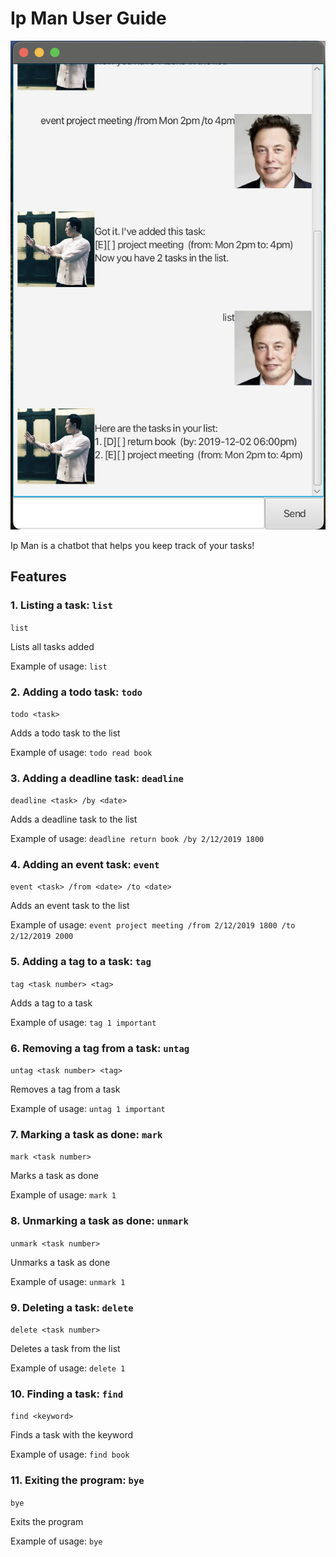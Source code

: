 # Ip Man User Guide

![](Ui.png)

Ip Man is a chatbot that helps you keep track of your tasks!

## Features

### 1. Listing a task: `list`
```list```

Lists all tasks added

Example of usage:
```list```

### 2. Adding a todo task: `todo`
```todo <task>```

Adds a todo task to the list

Example of usage:
```todo read book```

### 3. Adding a deadline task: `deadline`
```deadline <task> /by <date>```

Adds a deadline task to the list

Example of usage:
```deadline return book /by 2/12/2019 1800```

### 4. Adding an event task: `event`
```event <task> /from <date> /to <date>```

Adds an event task to the list

Example of usage:
```event project meeting /from 2/12/2019 1800 /to 2/12/2019 2000```

### 5. Adding a tag to a task: `tag`
```tag <task number> <tag>```

Adds a tag to a task

Example of usage:
```tag 1 important```

### 6. Removing a tag from a task: `untag`
```untag <task number> <tag>```

Removes a tag from a task

Example of usage:
```untag 1 important```

### 7. Marking a task as done: `mark`
```mark <task number>```

Marks a task as done

Example of usage:
```mark 1```

### 8. Unmarking a task as done: `unmark`
```unmark <task number>```

Unmarks a task as done

Example of usage:
```unmark 1```

### 9. Deleting a task: `delete`
```delete <task number>```

Deletes a task from the list

Example of usage:
```delete 1```

### 10. Finding a task: `find`
```find <keyword>```

Finds a task with the keyword

Example of usage:
```find book```

### 11. Exiting the program: `bye`
```bye```

Exits the program

Example of usage:
```bye```
